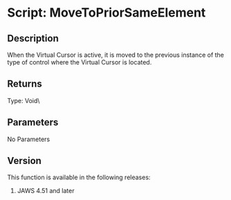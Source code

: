 # Script: MoveToPriorSameElement

## Description

When the Virtual Cursor is active, it is moved to the previous instance
of the type of control where the Virtual Cursor is located.

## Returns

Type: Void\

## Parameters

No Parameters

## Version

This function is available in the following releases:

1.  JAWS 4.51 and later

